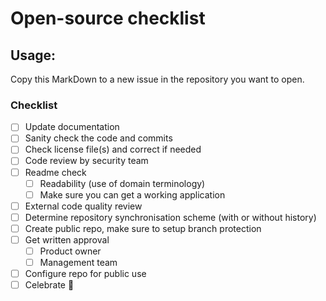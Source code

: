 # Open-source checklist

## Usage:

Copy this MarkDown to a new issue in the repository you want to open.

### Checklist

- [ ] Update documentation
- [ ] Sanity check the code and commits
- [ ] Check license file(s) and correct if needed
- [ ] Code review by security team
- [ ] Readme check
  - [ ] Readability (use of domain terminology)
  - [ ] Make sure you can get a working application
- [ ] External code quality review
- [ ] Determine repository synchronisation scheme (with or without history)
- [ ] Create public repo, make sure to setup branch protection
- [ ] Get written approval 
  - [ ] Product owner
  - [ ] Management team
- [ ] Configure repo for public use
- [ ] Celebrate 🎉
